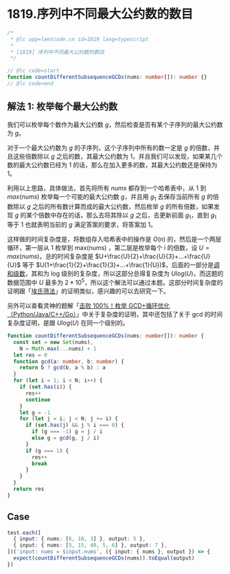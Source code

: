 # 1819.序列中不同最大公约数的数目

```ts
/*
 * @lc app=leetcode.cn id=1819 lang=typescript
 *
 * [1819] 序列中不同最大公约数的数目
 */

// @lc code=start
function countDifferentSubsequenceGCDs(nums: number[]): number {}
// @lc code=end
```

## 解法 1: 枚举每个最大公约数

我们可以枚举每个数作为最大公约数 $g$，然后检查是否有某个子序列的最大公约数为 $g$。

对于一个最大公约数为 $g$ 的子序列，这个子序列中所有的数一定是 $g$ 的倍数，并且这些倍数除以 $g$ 之后的数，其最大公约数为 1，并且我们可以发现，如果某几个数的最大公约数已经为 1 的话，那么在加入更多的数，其最大公约数还是保持为 1。

利用以上思路，具体做法，首先将所有 $nums$ 都存到一个哈希表中，从 1 到 $max(nums)$ 枚举每一个可能的最大公约数 $g$，并且用 $g_1$ 去保存当前所有 $g$ 的倍数除以 $g$ 之后的所有数计算而成的最大公约数，然后枚举 $g$ 的所有倍数，如果发现 $g$ 的某个倍数中存在的话，那么去将其除以 $g$ 之后，去更新前面 $g_1$，直到 $g_1$ 等于 1 也就表明当前的 $g$ 满足答案的要求，将答案加 1。

这样做的时间复杂度是，将数组存入哈希表中的操作是 $O(n)$ 的，然后是一个两层循环，第一层从 1 枚举到 max(nums) ，第二层是枚举每个 i 的倍数，设 $U=max(nums)$，总的时间复杂度是 $U+\frac{U}{2}+\frac{U}{3}+...+\frac{U}{U}$ 等于 $U(1+\frac{1}{2}+\frac{1}{3}+...+\frac{1}{U})$，后面的一部分是[调和级数](https://zh.wikipedia.org/wiki/%E8%B0%83%E5%92%8C%E7%BA%A7%E6%95%B0)，其和为 log 级别的复杂度，所以这部分总得复杂度为 $Ulog(U)$，而这题的数据范围中 $U$ 最多为 $2*10^5$，所以这个解法可以通过本题。这部分时间复杂度的证明跟「[埃氏筛法](https://oi-wiki.org/math/number-theory/sieve/#%E5%9F%83%E6%8B%89%E6%89%98%E6%96%AF%E7%89%B9%E5%B0%BC%E7%AD%9B%E6%B3%95)」的证明类似，感兴趣的可以去研究一下。

另外可以查看灵神的题解「[击败 100%！枚举 GCD+循环优化（Python/Java/C++/Go）](https://leetcode.cn/problems/number-of-different-subsequences-gcds/solutions/2061079/ji-bai-100mei-ju-gcdxun-huan-you-hua-pyt-get7/)」中关于复杂度的证明，其中还包括了关于 gcd 的时间复杂度证明，是跟 $Ulog(U)$ 在同一个级别的。

```ts
function countDifferentSubsequenceGCDs(nums: number[]): number {
  const set = new Set(nums),
    N = Math.max(...nums) + 1
  let res = 0
  function gcd(a: number, b: number) {
    return b ? gcd(b, a % b) : a
  }
  for (let i = 1; i < N; i++) {
    if (set.has(i)) {
      res++
      continue
    }
    let g = -1
    for (let j = i; j < N; j += i) {
      if (set.has(j) && j % i === 0) {
        if (g === -1) g = j / i
        else g = gcd(g, j / i)
      }
      if (g === 1) {
        res++
        break
      }
    }
  }
  return res
}
```

## Case

```ts
test.each([
  { input: { nums: [6, 10, 3] }, output: 5 },
  { input: { nums: [5, 15, 40, 5, 6] }, output: 7 },
])('input: nums = $input.nums', ({ input: { nums }, output }) => {
  expect(countDifferentSubsequenceGCDs(nums)).toEqual(output)
})
```
